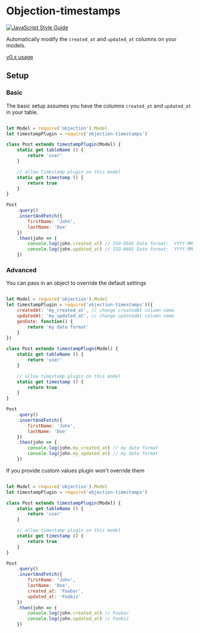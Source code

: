 # Objection-timestamps
[![JavaScript Style Guide](https://cdn.rawgit.com/feross/standard/master/badge.svg)](https://github.com/feross/standard)

Automatically modify the `created_at` and `updated_at` columns on your models.

[v0.x usage](https://github.com/oscaroox/objection-timestamps/tree/0.2.0)

## Setup

### Basic
The basic setup assumes you have the columns `created_at` and `updated_at` in your table.


```javascript

let Model = require('objection').Model
let timestampPlugin = require('objection-timestamps')

class Post extends timestampPlugin(Model) {
    static get tableName () {
        return 'user'
    }

    // allow timestamp plugin on this model
    static get timestamp () {
        return true
    }
}

Post
    .query()
    .insertAndFetch({
        firstName: 'John',
        lastName: 'Doe'
    })
    .then(john => {
        console.log(john.created_at) // ISO-8601 Date format:  YYYY-MM-DDTHH:mm:ss.sssZ
        console.log(john.updated_at) // ISO-8601 Date format:  YYYY-MM-DDTHH:mm:ss.sssZ
    })

```

### Advanced
You can pass in an object to override the default settings
```javascript

let Model = require('objection').Model
let timestampPlugin = require('objection-timestamps')({
    createdAt: 'my_created_at', // change createdAt column name
    updatedAt: 'my_updated_at', // change updatedAt column name
    genDate: function() {
        return 'my date format'
    }
})

class Post extends timestampPlugn(Model) {
    static get tableName () {
        return 'user'
    }

    // allow timestamp plugin on this model
    static get timestamp () {
        return true
    }
}

Post
    .query()
    .insertAndFetch({
        firstName: 'John',
        lastName: 'Doe'
    })
    .then(john => {
        console.log(john.my_created_at) // my date format
        console.log(john.my_updated_at) // my date format
    })
```

If you provide custom values plugin won't override them
```javascript

let Model = require('objection').Model
let timestampPlugin = require('objection-timestamps')

class Post extends timestampPlugin(Model) {
    static get tableName () {
        return 'user'
    }

    // allow timestamp plugin on this model
    static get timestamp () {
        return true
    }
}

Post
    .query()
    .insertAndFetch({
        firstName: 'John',
        lastName: 'Doe',
        created_at: 'Foobar',
        updated_at: 'Foobiz'
    })
    .then(john => {
        console.log(john.created_at) // Foobar
        console.log(john.updated_at) // Foobiz
    })
```
